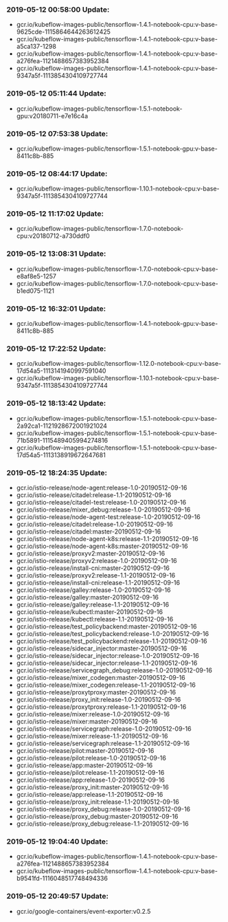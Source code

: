 ### 2019-05-12 00:58:00 Update:

- gcr.io/kubeflow-images-public/tensorflow-1.4.1-notebook-cpu:v-base-9625cde-1115864644263612425
- gcr.io/kubeflow-images-public/tensorflow-1.4.1-notebook-cpu:v-base-a5ca137-1298
- gcr.io/kubeflow-images-public/tensorflow-1.4.1-notebook-cpu:v-base-a276fea-1121488657383952384
- gcr.io/kubeflow-images-public/tensorflow-1.4.1-notebook-cpu:v-base-9347a5f-1113854304109727744
### 2019-05-12 05:11:44 Update:

- gcr.io/kubeflow-images-public/tensorflow-1.5.1-notebook-gpu:v20180711-e7e16c4a
### 2019-05-12 07:53:38 Update:

- gcr.io/kubeflow-images-public/tensorflow-1.5.1-notebook-gpu:v-base-8411c8b-885
### 2019-05-12 08:44:17 Update:

- gcr.io/kubeflow-images-public/tensorflow-1.10.1-notebook-cpu:v-base-9347a5f-1113854304109727744
### 2019-05-12 11:17:02 Update:

- gcr.io/kubeflow-images-public/tensorflow-1.7.0-notebook-cpu:v20180712-a730ddf0
### 2019-05-12 13:08:31 Update:

- gcr.io/kubeflow-images-public/tensorflow-1.7.0-notebook-cpu:v-base-e8af8e5-1257
- gcr.io/kubeflow-images-public/tensorflow-1.7.0-notebook-cpu:v-base-b1ed075-1121
### 2019-05-12 16:32:01 Update:

- gcr.io/kubeflow-images-public/tensorflow-1.4.1-notebook-gpu:v-base-8411c8b-885
### 2019-05-12 17:22:52 Update:

- gcr.io/kubeflow-images-public/tensorflow-1.12.0-notebook-cpu:v-base-17d54a5-1113141940997591040
- gcr.io/kubeflow-images-public/tensorflow-1.10.1-notebook-cpu:v-base-9347a5f-1113854304109727744
### 2019-05-12 18:13:42 Update:

- gcr.io/kubeflow-images-public/tensorflow-1.5.1-notebook-cpu:v-base-2a92ca1-1121928672001921024
- gcr.io/kubeflow-images-public/tensorflow-1.5.1-notebook-cpu:v-base-71b5891-1115489405994274816
- gcr.io/kubeflow-images-public/tensorflow-1.5.1-notebook-cpu:v-base-17d54a5-1113138919672647681
### 2019-05-12 18:24:35 Update:

- gcr.io/istio-release/node-agent:release-1.0-20190512-09-16
- gcr.io/istio-release/citadel:release-1.1-20190512-09-16
- gcr.io/istio-release/citadel-test:release-1.0-20190512-09-16
- gcr.io/istio-release/mixer_debug:release-1.0-20190512-09-16
- gcr.io/istio-release/node-agent-test:release-1.0-20190512-09-16
- gcr.io/istio-release/citadel:release-1.0-20190512-09-16
- gcr.io/istio-release/citadel:master-20190512-09-16
- gcr.io/istio-release/node-agent-k8s:release-1.1-20190512-09-16
- gcr.io/istio-release/node-agent-k8s:master-20190512-09-16
- gcr.io/istio-release/proxyv2:master-20190512-09-16
- gcr.io/istio-release/proxyv2:release-1.0-20190512-09-16
- gcr.io/istio-release/install-cni:master-20190512-09-16
- gcr.io/istio-release/proxyv2:release-1.1-20190512-09-16
- gcr.io/istio-release/install-cni:release-1.1-20190512-09-16
- gcr.io/istio-release/galley:release-1.0-20190512-09-16
- gcr.io/istio-release/galley:master-20190512-09-16
- gcr.io/istio-release/galley:release-1.1-20190512-09-16
- gcr.io/istio-release/kubectl:master-20190512-09-16
- gcr.io/istio-release/kubectl:release-1.1-20190512-09-16
- gcr.io/istio-release/test_policybackend:master-20190512-09-16
- gcr.io/istio-release/test_policybackend:release-1.0-20190512-09-16
- gcr.io/istio-release/test_policybackend:release-1.1-20190512-09-16
- gcr.io/istio-release/sidecar_injector:master-20190512-09-16
- gcr.io/istio-release/sidecar_injector:release-1.0-20190512-09-16
- gcr.io/istio-release/sidecar_injector:release-1.1-20190512-09-16
- gcr.io/istio-release/servicegraph_debug:release-1.0-20190512-09-16
- gcr.io/istio-release/mixer_codegen:master-20190512-09-16
- gcr.io/istio-release/mixer_codegen:release-1.1-20190512-09-16
- gcr.io/istio-release/proxytproxy:master-20190512-09-16
- gcr.io/istio-release/proxy_init:release-1.0-20190512-09-16
- gcr.io/istio-release/proxytproxy:release-1.1-20190512-09-16
- gcr.io/istio-release/mixer:release-1.0-20190512-09-16
- gcr.io/istio-release/mixer:master-20190512-09-16
- gcr.io/istio-release/servicegraph:release-1.0-20190512-09-16
- gcr.io/istio-release/mixer:release-1.1-20190512-09-16
- gcr.io/istio-release/servicegraph:release-1.1-20190512-09-16
- gcr.io/istio-release/pilot:master-20190512-09-16
- gcr.io/istio-release/pilot:release-1.0-20190512-09-16
- gcr.io/istio-release/app:master-20190512-09-16
- gcr.io/istio-release/pilot:release-1.1-20190512-09-16
- gcr.io/istio-release/app:release-1.0-20190512-09-16
- gcr.io/istio-release/proxy_init:master-20190512-09-16
- gcr.io/istio-release/app:release-1.1-20190512-09-16
- gcr.io/istio-release/proxy_init:release-1.1-20190512-09-16
- gcr.io/istio-release/proxy_debug:release-1.0-20190512-09-16
- gcr.io/istio-release/proxy_debug:master-20190512-09-16
- gcr.io/istio-release/proxy_debug:release-1.1-20190512-09-16
### 2019-05-12 19:04:40 Update:

- gcr.io/kubeflow-images-public/tensorflow-1.4.1-notebook-cpu:v-base-a276fea-1121488657383952384
- gcr.io/kubeflow-images-public/tensorflow-1.4.1-notebook-cpu:v-base-b9541fd-1116048517748494336
### 2019-05-12 20:49:57 Update:

- gcr.io/google-containers/event-exporter:v0.2.5
